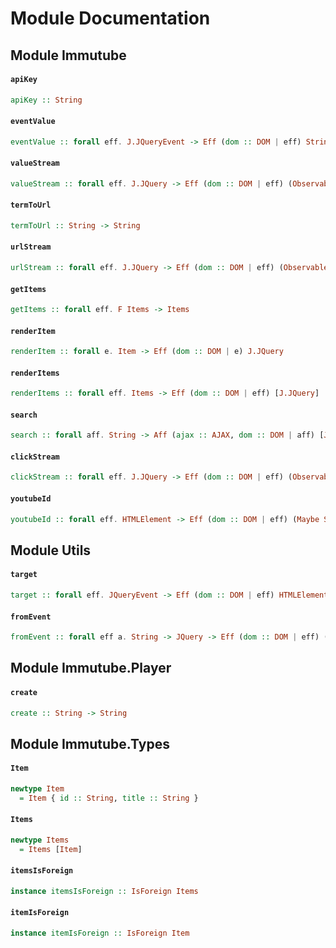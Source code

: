 # Module Documentation

## Module Immutube

#### `apiKey`

``` purescript
apiKey :: String
```


#### `eventValue`

``` purescript
eventValue :: forall eff. J.JQueryEvent -> Eff (dom :: DOM | eff) String
```


#### `valueStream`

``` purescript
valueStream :: forall eff. J.JQuery -> Eff (dom :: DOM | eff) (Observable String)
```


#### `termToUrl`

``` purescript
termToUrl :: String -> String
```


#### `urlStream`

``` purescript
urlStream :: forall eff. J.JQuery -> Eff (dom :: DOM | eff) (Observable String)
```


#### `getItems`

``` purescript
getItems :: forall eff. F Items -> Items
```


#### `renderItem`

``` purescript
renderItem :: forall e. Item -> Eff (dom :: DOM | e) J.JQuery
```


#### `renderItems`

``` purescript
renderItems :: forall eff. Items -> Eff (dom :: DOM | eff) [J.JQuery]
```


#### `search`

``` purescript
search :: forall aff. String -> Aff (ajax :: AJAX, dom :: DOM | aff) [J.JQuery]
```


#### `clickStream`

``` purescript
clickStream :: forall eff. J.JQuery -> Eff (dom :: DOM | eff) (Observable HTMLElement)
```


#### `youtubeId`

``` purescript
youtubeId :: forall eff. HTMLElement -> Eff (dom :: DOM | eff) (Maybe String)
```



## Module Utils

#### `target`

``` purescript
target :: forall eff. JQueryEvent -> Eff (dom :: DOM | eff) HTMLElement
```


#### `fromEvent`

``` purescript
fromEvent :: forall eff a. String -> JQuery -> Eff (dom :: DOM | eff) (Observable JQueryEvent)
```



## Module Immutube.Player

#### `create`

``` purescript
create :: String -> String
```



## Module Immutube.Types

#### `Item`

``` purescript
newtype Item
  = Item { id :: String, title :: String }
```


#### `Items`

``` purescript
newtype Items
  = Items [Item]
```


#### `itemsIsForeign`

``` purescript
instance itemsIsForeign :: IsForeign Items
```


#### `itemIsForeign`

``` purescript
instance itemIsForeign :: IsForeign Item
```




